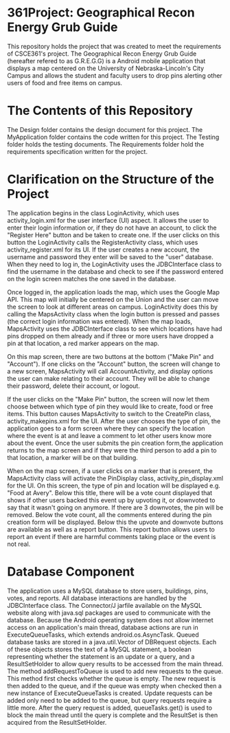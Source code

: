
 # 361Project: Geographical Recon Energy Grub Guide
 
 This repository holds the project that was created to meet the requirements of CSCE361's project. The Geographical Recon
 Energy Grub Guide (hereafter refered to as G.R.E.G.G) is a Android mobile application that displays a map centered on the
 University of Nebraska-Lincoln's City Campus and allows the student and faculty users to drop pins alerting other users of 
 food and free items on campus.
 
 # The Contents of this Repository
 
 The Design folder contains the design document for this project.
 The MyApplication folder contains the code written for this project.
 The Testing folder holds the testing documents.
 The Requirements folder hold the requirements specification written for the project.
 
 # Clarification on the Structure of the Project
 
 The application begins in the class LoginActivity, which uses activity_login.xml for the user interface (UI) aspect. It allows 
 the user to enter their login information or, if they do not have an account, to click the "Register Here" button and be taken 
 to create one. If the user clicks on this button the LoginActivity calls the RegisterActivity class, which uses 
 activity_register.xml for its UI. If the user creates a new account, the username and password they enter will be saved to the
 "user" database. When they need to log in, the LoginActivity uses the JDBCInterface class to find the username in the database 
 and check to see if the password entered on the login screen matches the one saved in the database.
 
 Once logged in, the application loads the map, which uses the Google Map API. This map will initially be centered on the Union
 and the user can move the screen to look at different areas on campus. LoginActivity does this by calling the MapsActivity 
 class when the login button is pressed and passes (the correct login information was entered). When the map loads, MapsActivity
 uses the JDBCInterface class to see which locations have had pins dropped on them already and if three or more users have 
 dropped a pin at that location, a red marker appears on the map.
 
 On this map screen, there are two buttons at the bottom ("Make Pin" and "Account"). If one clicks on the "Account" button, the
 screen will change to a new screen, MapsActivity will call AccountActivity, and display options the user can make relating to 
 their account. They will be able to change their password, delete their account, or logout.
 
 If the user clicks on the "Make Pin" button, the screen will now let them choose between which type of pin they would like to 
 create, food or free items. This button causes MapsActivity to switch to the CreatePin class, activity_makepins.xml for the 
 UI. 
 After the user chooses the type of pin, the application goes to a form screen where they can specify the location where the 
 event is at and leave a comment to let other users know more about the event. Once the user submits the pin creation form,the 
 application returns to the map screen and if they were the third person to add a pin to that location, a marker will be on 
 that building.
 
 When on the map screen, if a user clicks on a marker that is present, the MapsActivity class will activate the PinDisplay 
 class, activity_pin_display.xml for the UI. On this screen, the type of pin and location will be displayed e.g. "Food at 
 Avery". Below this title, there will be a vote count displayed that shows if other users backed this event up by upvoting it, 
 or downvoted to say that it wasn't going on anymore. If there are 3 downvotes, the pin will be removed. Below the vote count, 
 all the comments entered during the pin creation form will be displayed. Below this the upvote and downvote buttons are 
 available as well as a report button. This report button allows users to report an event if there are harmful comments taking
 place or the event is not real.

 # Database Component
 The application uses a MySQL database to store users, buildings, pins, votes, and reports. All database interactions are handled by the
 JDBCInterface class. The Connector/J jarfile available on the MySQL website along with java.sql packages are used to communicate
 with the database. Because the Android operating system does not allow internet access on an application's main thread, database
 actions are run in ExecuteQueueTasks, which extends android.os.AsyncTask. Queued database tasks are stored in a java.util.Vector
 of DBRequest objects. Each of these objects stores the text of a MySQL statement, a boolean representing whether the statement is
 an update or a query, and a ResultSetHolder to allow query results to be accessed from the main thread. The method
 addRequestToQueue is used to add new requests to the queue. This method first checks whether the queue is empty. The new request
 is then added to the queue, and if the queue was empty when checked then a new instance of ExecuteQueueTasks is created. Update
 requests can be added only need to be added to the queue, but query requests require a little more. After the query request is
 added, queueTasks.get() is used to block the main thread until the query is complete and the ResultSet is then acquired from the
 ResultSetHolder. 
